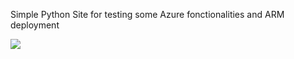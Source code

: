 <p>Simple Python Site for testing some Azure fonctionalities and ARM deployment </p>

<a href="https://portal.azure.com/#create/Microsoft.Template/uri/https%3A%2F%2Fraw.githubusercontent.com%2Fkrassykirov%2FARM%2Fmaster%2Fpy_aiohttp_site_deploy.json" target="_blank">
    <img src="https://azuredeploy.net/deploybutton.png"/>
</a>



